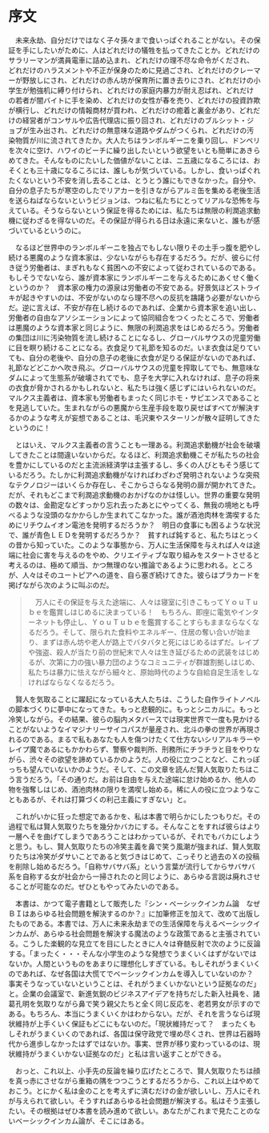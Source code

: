 # 序文

　未来永劫、自分だけではなく子々孫々まで食いっぱぐれることがない。その保証を手にしたいがために、人はどれだけの犠牲を払ってきたことか。どれだけのサラリーマンが満員電車に詰め込まれ、どれだけの理不尽な命令がくだされ、どれだけのハラスメントや不正が保身のために見過ごされ、どれだけのクレーマーが野放しにされ、どれだけの赤ん坊が保育所に置き去りにされ、どれだけの小学生が勉強机に縛り付けられ、どれだけの家庭内暴力が耐え忍ばれ、どれだけの若者が闇バイトに手を染め、どれだけの女性が春を売り、どれだけの投資詐欺が横行し、どれだけの情報商材が買われ、どれだけの癒着と裏金があり、どれだけの経営者がコンサルや広告代理店に振り回され、どれだけのブルシット・ジョブが生み出され、どれだけの無意味な道路やダムがつくられ、どれだけの汚染物質が川に流されてきたか。大人たちはランボルギーニを乗り回し、ドンペリを次々に空け、ハワイのビーチに繰り出したいという欲望をいとも簡単にあきらめてきた。そんなものにたいした価値がないことは、ニ五歳になるころには、おそくとも三十歳になるころには、誰しもが気づいている。しかし、食いっぱぐれたくないという不安を消し去ることは、とうとう誰にもできなかった。自分や、自分の息子たちが寒空のしたでリアカーを引きながらアルミ缶を集める老後生活を送らねばならないというビジョンは、つねに私たちにとってリアルな恐怖を与えている。そうならないという保証を得るためには、私たちは無限の利潤追求動機に従わざるを得ないのだ。その保証が得られる日は永遠に来ないと、誰もが感づいているというのに。

　なるほど世界中のランボルギーニを独占でもしない限りその土手っ腹を肥やし続ける悪魔のような資本家は、少ないながらも存在するだろう。だが、彼らに付き従う労働者は、まぎれもなく貧困への不安によって従わされているのである。もしそうでないなら、誰が資本家にランボルギーニを与えるためにあくせく働くというのか？　資本家の権力の源泉は労働者の不安である。好景気ほどストライキが起きやすいのは、不安がないのなら理不尽への反抗を躊躇う必要がないからだ。逆に言えば、不安が存在し続けるのであれば、企業から資本家を追い出し、労働者の自由なアソシエーションによって協同組合をつくったところで、労働者は悪魔のような資本家と同じように、無限の利潤追求をはじめるだろう。労働者の集団は川に汚染物質を流し続けることになるし、グローバルサウスの児童労働に目を瞑り続けることになる。衣食足りて礼節を知るのだ。いま衣食は足りていても、自分の老後や、自分の息子の老後に衣食が足りる保証がないのであれば、礼節などどこかへ吹き飛ぶ。グローバルサウスの児童を搾取してでも、無意味なダムによって生態系が破壊されてでも、息子を大学に入れなければ、息子の将来の衣食が脅かされるかもしれないと、私たちは強く感じずにはいられないのだ。マルクス主義者は、資本家も労働者もまったく同じホモ・サピエンスであることを見逃していた。生まれながらの悪魔から生産手段を取り戻せばすべてが解決するかのような考えが妄想であることは、毛沢東やスターリンが散々証明してきたというのに！

　とはいえ、マルクス主義者の言うことも一理ある。利潤追求動機が社会を破壊してきたことは間違いないからだ。なるほど、利潤追求動機こそが私たちの社会を豊かにしているのだと主流派経済学は主張するし、多くの人びともそう感じているだろう。たしかに利潤追求動機がなければわざわざ発明されないような突飛なテクノロジーはいくらか存在し、そこからさらなる発明の扉が開かれてきた。だが、それもどこまで利潤追求動機のおかげなのかは怪しい。世界の重要な発明の数々は、金勘定などすっかり忘れ去ったあとにやってくる、無我の境地とも呼べるような没頭のなかからしか生まれてこなかった。誰が酒池肉林を満喫するためにリチウムイオン電池を発明するだろうか？　明日の食事にも困るような状況で、誰が青色ＬＥＤを発明するだろうか？　貧すれば鈍すると、私たちはとっくの昔から知っていた。このような事態から、万人に生活保障を与えれば人々は途端に社会に害を与えるのをやめ、クリエイティブな取り組みをスタートさせると考えるのは、極めて順当、かつ無理のない推論であるように思われる。ところが、人々はそのユートピアへの道を、自ら塞ぎ続けてきた。彼らはプラカードを掲げながら次のように叫ぶのだ。

>　万人にその保証を与えた途端に、人々は寝室に引きこもってＹｏｕＴｕｂｅを鑑賞しはじめるに決まっている！　もちろん、即座に電気やインターネットも停止し、ＹｏｕＴｕｂｅを鑑賞することすらもままならなくなるだろう。そして、限られた食料やエネルギー、住居の奪い合いが始まり、まずは赤ん坊や老人が路上でバタバタと死にはじめるはずだ。レイプや強盗、殺人が当たり前の世紀末で人々は生き延びるための武装をはじめるが、次第に力の強い暴力団のようなコミュニティが群雄割拠しはじめ、私たちは暴力に怯えながら細々と、原始時代のような自給自足生活をしなければならなくなるだろう。

　賢人を気取ることに躍起になっている大人たちは、こうした自作ライトノベルの脚本づくりに夢中になってきた。もっと悲観的に。もっとシニカルに。もっと冷笑しながら。その結果、彼らの脳内メタバースでは現実世界で一度も見かけることがないようなイマジナリーサイコパスが量産され、北斗の拳の世界が再現されるのである。まるで私もあなたも人を傷つけたくて仕方ないシリアルキラーやレイプ魔であるにもかかわらず、警察や裁判所、刑務所にチラチラと目をやりながら、渋々その欲望を諦めているかのようだ。人の役に立つことなど、これっぽっちも望んでいないかのようだ。そして、この文章を読んだ賢人気取りたちはこう言うだろう。「その通りだ。お前は自由を与えた途端に怠け始めるか、他人の物を強奪しはじめ、酒池肉林の限りを満喫し始める。稀に人の役に立つようなこともあるが、それは打算づくの利己主義にすぎない」と。

　これがいかに狂った想定であるかを、私は本書で明らかにしたつもりだ。その過程で私は賢人気取りたちを幾分かバカにする。そんなことをすれば彼らはより一層へそを曲げてしまうであろうことはわかっているが、それでもバカにしようと思う。もし、賢人気取りたちの冷笑主義を鼻で笑う風潮が強まれば、賢人気取りたちは冷笑がダサいことであると気づきはじめて、こっそりと過去のＸの投稿を削除し始めるだろう。「自称サバサバ系」という言葉が流行してからサバサバ系を自称する女が社会から一掃されたのと同じように、あらゆる言説は廃れさせることが可能なのだ。ぜひともやってみたいのである。

　本書は、かつて電子書籍として販売した『シン・ベーシックインカム論　なぜＢＩはあらゆる社会問題を解決するのか？』に加筆修正を加えて、改めて出版したものである。本書では、万人に未来永劫までの生活保障を与えるベーシックインカムが、あらゆる社会問題を解決する魔法のような政策であると主張されている。こうした楽観的な見立てを目にしたときに人々は脊髄反射で次のように反論する。「まったく・・・そんな小学生のような発想でうまくいくはずがないではないか。人間というものをあまりに理想化しすぎている。もしそれがうまくいくのであれば、なぜ各国は大慌てでベーシックインカムを導入していないのか？　事実そうなっていないということは、それがうまくいかないという証拠なのだ」と。企業の会議室で、新進気鋭のビジネスアイデアを持ちだした新入社員を、諸葛孔明を気取りながら鼻で笑う親父たちと全く同じ反応を、老若男女が示すのである。もちろん、本当にうまくいくかはわからない。だが、それを言うならば現状維持が上手くいく保証もどこにもないのだ。「現状維持だって？　まったくもしそれがうまくいくのであれば、各国は保守政党で埋め尽くされ、世界は石器時代から進歩しなかったはずではないか。事実、世界が移り変わっているのは、現状維持がうまくいかない証拠なのだ」と私は言い返すことができる。

　おっと、これ以上、小手先の反論を繰り広げたところで、賢人気取りたちは顔を真っ赤にさせながら重箱の隅をつつこうとするだろうから、これ以上はやめておこう。とにかく私は金のことを考えずに済むだけの金が欲しいし、万人にそれが与えられて欲しい。そうすればあらゆる社会問題が解決する。私はそう主張したい。その根拠はぜひ本書を読み進めて欲しい。あなたがこれまで見たことのないベーシックインカム論が、そこにはある。